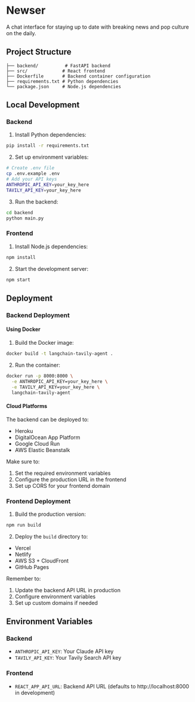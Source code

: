 # Newser

A chat interface for staying up to date with breaking news and pop culture on the daily. 

## Project Structure

```
├── backend/          # FastAPI backend
├── src/             # React frontend
├── Dockerfile       # Backend container configuration
├── requirements.txt # Python dependencies
└── package.json     # Node.js dependencies
```

## Local Development

### Backend
1. Install Python dependencies:
```bash
pip install -r requirements.txt
```

2. Set up environment variables:
```bash
# Create .env file
cp .env.example .env
# Add your API keys
ANTHROPIC_API_KEY=your_key_here
TAVILY_API_KEY=your_key_here
```

3. Run the backend:
```bash
cd backend
python main.py
```

### Frontend
1. Install Node.js dependencies:
```bash
npm install
```

2. Start the development server:
```bash
npm start
```

## Deployment

### Backend Deployment

#### Using Docker
1. Build the Docker image:
```bash
docker build -t langchain-tavily-agent .
```

2. Run the container:
```bash
docker run -p 8000:8000 \
  -e ANTHROPIC_API_KEY=your_key_here \
  -e TAVILY_API_KEY=your_key_here \
  langchain-tavily-agent
```

#### Cloud Platforms
The backend can be deployed to:
- Heroku
- DigitalOcean App Platform
- Google Cloud Run
- AWS Elastic Beanstalk

Make sure to:
1. Set the required environment variables
2. Configure the production URL in the frontend
3. Set up CORS for your frontend domain

### Frontend Deployment

1. Build the production version:
```bash
npm run build
```

2. Deploy the `build` directory to:
- Vercel
- Netlify
- AWS S3 + CloudFront
- GitHub Pages

Remember to:
1. Update the backend API URL in production
2. Configure environment variables
3. Set up custom domains if needed

## Environment Variables

### Backend
- `ANTHROPIC_API_KEY`: Your Claude API key
- `TAVILY_API_KEY`: Your Tavily Search API key

### Frontend
- `REACT_APP_API_URL`: Backend API URL (defaults to http://localhost:8000 in development) 
